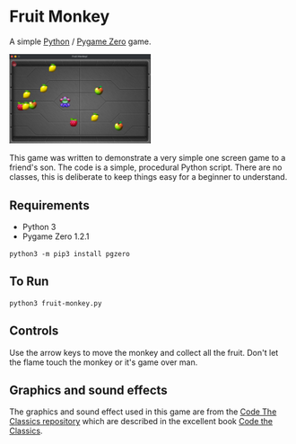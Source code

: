 # Fruit Monkey

A simple [Python](https://www.python.org/) / [Pygame Zero](https://pygame-zero.readthedocs.io/) game.

<img src="https://github.com/retroredge/pgzero-games/raw/master/fruit-monkey/images/screen-shot.png?raw=true" width="50%" height="50%">

This game was written to demonstrate a very simple one screen game to a friend's son. The code is a simple, procedural Python script. There are no classes, this is deliberate to keep things easy for a beginner to understand. 

## Requirements

- Python 3
- Pygame Zero 1.2.1

```
python3 -m pip3 install pgzero
```

## To Run
```
python3 fruit-monkey.py
```

## Controls

Use the arrow keys to move the monkey and collect all the fruit. Don't let the flame touch the monkey or it's game over man.

## Graphics and sound effects

The graphics and sound effect used in this game are from the [Code The Classics repository](https://github.com/Wireframe-Magazine/Code-the-Classics) which are described in the excellent book [Code the Classics](https://wireframe.raspberrypi.com/books/code-the-classics1).

